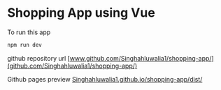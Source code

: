 # Shopping App using Vue 

To run this app
```bash
npm run dev
```

github repository url
[www.github.com/Singhahluwalia1/shopping-app/](github.com/Singhahluwalia1/shopping-app/)

Github pages preview
[Singhahluwalia1.github.io/shopping-app/dist/](Singhahluwalia1.github.io/shopping-app/dist/)
